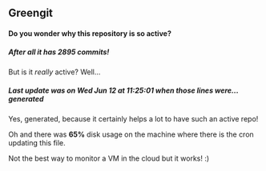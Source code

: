 ## Greengit

#### Do you wonder why this repository is so active?

##### After all it has 2895 commits!

But is it *really* active? Well...

##### Last update was on Wed Jun 12 at 11:25:01 when those lines were... generated

Yes, generated, because it certainly helps a lot to have such an active repo!

Oh and there was **65%** disk usage on the machine
where there is the cron updating this file.

Not the best way to monitor a VM in the cloud but it works! :)
